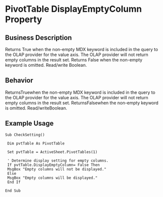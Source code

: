 # PivotTable DisplayEmptyColumn Property

## Business Description
Returns True when the non-empty MDX keyword is included in the query to the OLAP provider for the value axis. The OLAP provider will not return empty columns in the result set. Returns False when the non-empty keyword is omitted. Read/write Boolean.

## Behavior
ReturnsTruewhen the non-empty MDX keyword is included in the query to the OLAP provider for the value axis. The OLAP provider will not return empty columns in the result set. ReturnsFalsewhen the non-empty keyword is omitted. Read/writeBoolean.

## Example Usage
```vba
Sub CheckSetting() 
 
 Dim pvtTable As PivotTable 
 
 Set pvtTable = ActiveSheet.PivotTables(1) 
 
 ' Determine display setting for empty columns. 
 If pvtTable.DisplayEmptyColumn= False Then 
 MsgBox "Empty columns will not be displayed." 
 Else 
 MsgBox "Empty columns will be displayed." 
 End If 
 
End Sub
```
